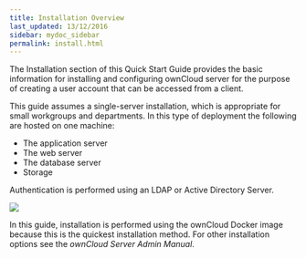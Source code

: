 ```yaml
---
title: Installation Overview
last_updated: 13/12/2016
sidebar: mydoc_sidebar
permalink: install.html
---
```



The Installation section of this Quick Start Guide provides the basic information for installing and configuring ownCloud server for the purpose of creating a user account that can be accessed from a client. 

This guide assumes a single-server installation, which is appropriate for small workgroups and departments. In this type of deployment the following are hosted on one machine:


- The application server
- The web server
- The database server
- Storage 

Authentication is performed using an LDAP or Active Directory Server.

![](https://i.imgur.com/4zPL0LM.png)

In this guide, installation is performed using the ownCloud Docker image because this is the quickest installation method. For other installation options see the *ownCloud Server Admin Manual*.


